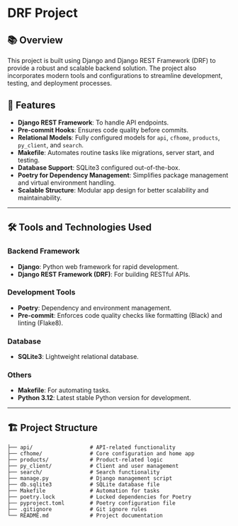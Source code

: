 # DRF Project

## 📚 Overview
This project is built using Django and Django REST Framework (DRF) to provide a robust and scalable backend solution. The project also incorporates modern tools and configurations to streamline development, testing, and deployment processes.

## 🚀 Features
- **Django REST Framework**: To handle API endpoints.
- **Pre-commit Hooks**: Ensures code quality before commits.
- **Relational Models**: Fully configured models for `api`, `cfhome`, `products`, `py_client`, and `search`.
- **Makefile**: Automates routine tasks like migrations, server start, and testing.
- **Database Support**: SQLite3 configured out-of-the-box.
- **Poetry for Dependency Management**: Simplifies package management and virtual environment handling.
- **Scalable Structure**: Modular app design for better scalability and maintainability.

---

## 🛠️ Tools and Technologies Used
### Backend Framework
- **Django**: Python web framework for rapid development.
- **Django REST Framework (DRF)**: For building RESTful APIs.

### Development Tools
- **Poetry**: Dependency and environment management.
- **Pre-commit**: Enforces code quality checks like formatting (Black) and linting (Flake8).

### Database
- **SQLite3**: Lightweight relational database.

### Others
- **Makefile**: For automating tasks.
- **Python 3.12**: Latest stable Python version for development.

---

## 🏗️ Project Structure
```plaintext
├── api/                  # API-related functionality
├── cfhome/               # Core configuration and home app
├── products/             # Product-related logic
├── py_client/            # Client and user management
├── search/               # Search functionality
├── manage.py             # Django management script
├── db.sqlite3            # SQLite database file
├── Makefile              # Automation for tasks
├── poetry.lock           # Locked dependencies for Poetry
├── pyproject.toml        # Poetry configuration file
├── .gitignore            # Git ignore rules
└── README.md             # Project documentation
